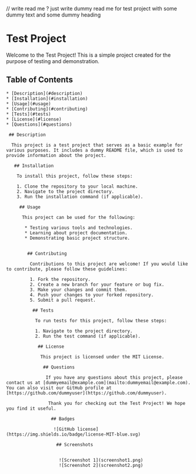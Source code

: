// write read me ?  just write dummy read me for test  project   with some dummy text    and some dummy heading  

 # Test Project

  Welcome to the Test Project! This is a simple project created for the purpose of testing and demonstration.

   ## Table of Contents

    * [Description](#description)
    * [Installation](#installation)
    * [Usage](#usage)
    * [Contributing](#contributing)
    * [Tests](#tests)
    * [License](#license)
    * [Questions](#questions)

     ## Description

      This project is a test project that serves as a basic example for various purposes. It includes a dummy README file, which is used to provide information about the project.

       ## Installation

        To install this project, follow these steps:

        1. Clone the repository to your local machine.
        2. Navigate to the project directory.
        3. Run the installation command (if applicable).

         ## Usage

          This project can be used for the following:

           * Testing various tools and technologies.
           * Learning about project documentation.
           * Demonstrating basic project structure.


            ## Contributing

             Contributions to this project are welcome! If you would like to contribute, please follow these guidelines:

             1. Fork the repository.
             2. Create a new branch for your feature or bug fix.
             3. Make your changes and commit them.
             4. Push your changes to your forked repository.
             5. Submit a pull request.

              ## Tests

               To run tests for this project, follow these steps:

               1. Navigate to the project directory.
               2. Run the test command (if applicable).

                ## License

                 This project is licensed under the MIT License.

                  ## Questions

                   If you have any questions about this project, please contact us at [dummyemail@example.com](mailto:dummyemail@example.com). You can also visit our GitHub profile at [https://github.com/dummyuser](https://github.com/dummyuser).

                    Thank you for checking out the Test Project! We hope you find it useful.

                     ## Badges

                      ![GitHub license](https://img.shields.io/badge/license-MIT-blue.svg)

                       ## Screenshots


                        ![Screenshot 1](screenshot1.png)
                        ![Screenshot 2](screenshot2.png)

                        